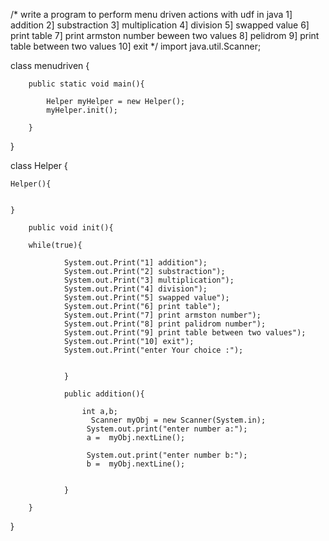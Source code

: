 
/*
write a program to perform menu driven actions with udf in java 
1] addition 
2] substraction
3] multiplication
4] division
5] swapped value
6] print table
7] print armston number beween two values
8] pelidrom
9] print table between two values
10] exit
*/
import java.util.Scanner;

class menudriven {
	
		public static void main(){
			
			Helper myHelper = new Helper();
			myHelper.init();
			
		}
	
	
	
}

class Helper {
	
	Helper(){
	
	
	}
	
		public void init(){
			
		while(true){
				
				System.out.Print("1] addition");
				System.out.Print("2] substraction");
				System.out.Print("3] multiplication");
				System.out.Print("4] division");
				System.out.Print("5] swapped value");
                System.out.Print("6] print table");
                System.out.Print("7] print armston number");
                System.out.Print("8] print palidrom number");
                System.out.Print("9] print table between two values");
                System.out.Print("10] exit");
                System.out.Print("enter Your choice :");
                

                }

                public addition(){

                    int a,b;
                      Scanner myObj = new Scanner(System.in);
                     System.out.print("enter number a:");
                     a =  myObj.nextLine();

                     System.out.print("enter number b:");
                     b =  myObj.nextLine();
                     

                }
			
		}
}
